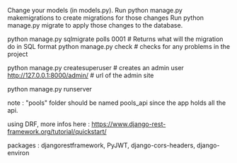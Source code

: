 Change your models (in models.py).
Run python manage.py makemigrations to create migrations for those changes
Run python manage.py migrate to apply those changes to the database.

python manage.py sqlmigrate polls 0001 # Returns what will the migration do in SQL format
python manage.py check # checks for any problems in the project

python manage.py createsuperuser # creates an admin user
 http://127.0.0.1:8000/admin/ # url of the admin site

python manage.py runserver

note : "pools" folder should be named pools_api
since the app holds all the api.

using DRF, more infos here : https://www.django-rest-framework.org/tutorial/quickstart/

packages : djangorestframework, PyJWT, django-cors-headers, django-environ
